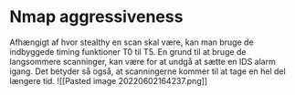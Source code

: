 # Nmap aggressiveness
Afhængigt af hvor stealthy en scan skal være, kan man bruge de indbyggede timing funktioner T0 til T5.
En grund til at bruge de langsommere scanninger, kan være for at undgå at sætte en IDS alarm igang. Det betyder så også, at scanningerne kommer til at tage en hel del længere tid.
![[Pasted image 20220602164237.png]]